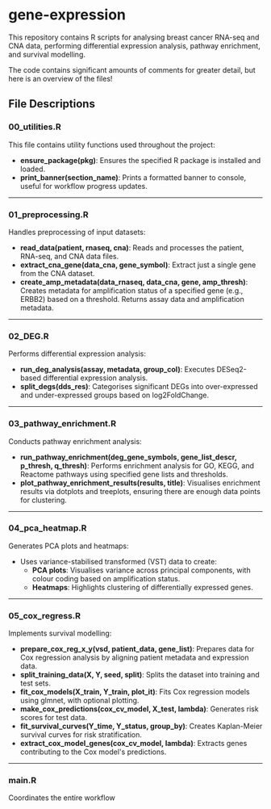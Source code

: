 # gene-expression

This repository contains R scripts for analysing breast cancer RNA-seq and CNA data, performing differential expression analysis, pathway enrichment, and survival modelling.

The code contains significant amounts of comments for greater detail, but here is an overview of the files!

## File Descriptions

### 00_utilities.R

This file contains utility functions used throughout the project:

- **ensure_package(pkg)**: Ensures the specified R package is installed and loaded.
- **print_banner(section_name)**: Prints a formatted banner to console, useful for workflow progress updates.

---

### 01_preprocessing.R

Handles preprocessing of input datasets:

- **read_data(patient, rnaseq, cna)**: Reads and processes the patient, RNA-seq, and CNA data files.
- **extract_cna_gene(data_cna, gene_symbol)**: Extract just a single gene from the CNA dataset.
- **create_amp_metadata(data_rnaseq, data_cna, gene, amp_thresh)**: Creates metadata for amplification status of a specified gene (e.g., ERBB2) based on a threshold. Returns assay data and amplification metadata.

---

### 02_DEG.R

Performs differential expression analysis:

- **run_deg_analysis(assay, metadata, group_col)**: Executes DESeq2-based differential expression analysis.
- **split_degs(dds_res)**: Categorises significant DEGs into over-expressed and under-expressed groups based on log2FoldChange.

---

### 03_pathway_enrichment.R

Conducts pathway enrichment analysis:

- **run_pathway_enrichment(deg_gene_symbols, gene_list_descr, p_thresh, q_thresh)**: Performs enrichment analysis for GO, KEGG, and Reactome pathways using specified gene lists and thresholds.
- **plot_pathway_enrichment_results(results, title)**: Visualises enrichment results via dotplots and treeplots, ensuring there are enough data points for clustering.

---

### 04_pca_heatmap.R

Generates PCA plots and heatmaps:

- Uses variance-stabilised transformed (VST) data to create:
  - **PCA plots**: Visualises variance across principal components, with colour coding based on amplification status.
  - **Heatmaps**: Highlights clustering of differentially expressed genes.

---

### 05_cox_regress.R

Implements survival modelling:

- **prepare_cox_reg_x_y(vsd, patient_data, gene_list)**: Prepares data for Cox regression analysis by aligning patient metadata and expression data.
- **split_training_data(X, Y, seed, split)**: Splits the dataset into training and test sets.
- **fit_cox_models(X_train, Y_train, plot_it)**: Fits Cox regression models using glmnet, with optional plotting.
- **make_cox_predictions(cox_cv_model, X_test, lambda)**: Generates risk scores for test data.
- **fit_survival_curves(Y_time, Y_status, group_by)**: Creates Kaplan-Meier survival curves for risk stratification.
- **extract_cox_model_genes(cox_cv_model, lambda)**: Extracts genes contributing to the Cox model's predictions.

---

### main.R

Coordinates the entire workflow
